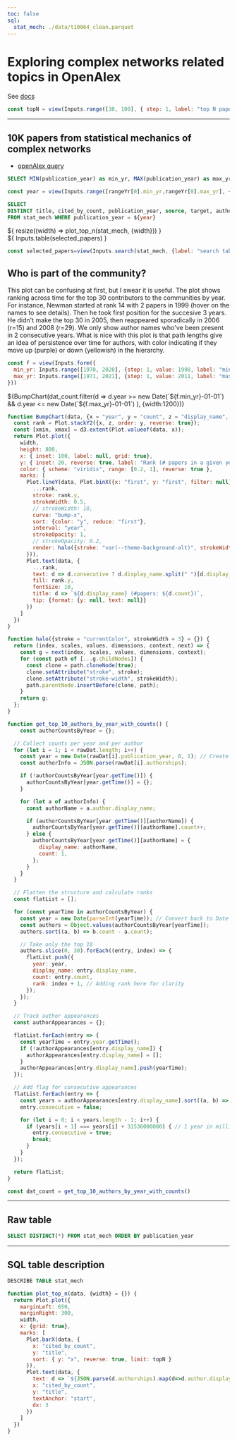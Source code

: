 ```yaml
---
toc: false
sql: 
  stat_mech: ./data/t10064_clean.parquet
---
```




# Exploring complex networks related topics in OpenAlex

See [docs](https://help.openalex.org/how-it-works/topics)

```js
const topN = view(Inputs.range([30, 100], { step: 1, label: "top N papers by citations", value: 30 }))
```

---

## 10K papers from statistical mechanics of complex networks


- [openAlex query](https://openalex.org/works?page=1&filter=primary_topic.id%3At10064)

```sql id=[...rangeYr]
SELECT MIN(publication_year) as min_yr, MAX(publication_year) as max_yr FROM stat_mech
```

```js
const year = view(Inputs.range([rangeYr[0].min_yr,rangeYr[0].max_yr], { step:1, value: 2000 }) )
```

```sql id=stat_mech
SELECT 
DISTINCT title, cited_by_count, publication_year, source, target, authorships
FROM stat_mech WHERE publication_year = ${year}
```

<div>${
    resize((width) => plot_top_n(stat_mech, {width}))
  }</div>
<div class="card" style="padding:0">
  ${
    Inputs.table(selected_papers)
  }
</div>

```js
const selected_papers=view(Inputs.search(stat_mech, {label: "search table"}))
```

## Who is part of the community?

This plot can be confusing at first, but I swear it is useful. The plot shows ranking across time for the top 30 contributors to the communities by year. For instance, Newman started at rank 14 with 2 papers in 1999 (hover on the names to see details). Then he took first position for the succesive 3 years. He didn't make the top 30 in 2005, then reappeared sporadically in 2006 (r=15) and 2008 (r=29). We only show author names who've been present in 2 consecutive years. What is nice with this plot is that path lengths give an idea of persistence over time for authors, with color indicating if they move up (purple) or down (yellowish) in the hierarchy. 

```js
const f = view(Inputs.form({
  min_yr: Inputs.range([1970, 2020], {step: 1, value: 1998, label: "min year"}),
  max_yr: Inputs.range([1971, 2021], {step: 1, value: 2011, label: "max year"})
}))
```

<div class="card">
 ${BumpChart(dat_count.filter(d => d.year >= new Date(`${f.min_yr}-01-01`) && d.year <= new Date(`${f.max_yr}-01-01`) ), {width:1200})}
</div>


```js
function BumpChart(data, {x = "year", y = "count", z = "display_name", width} = {}) {
  const rank = Plot.stackY2({x, z, order: y, reverse: true});
  const [xmin, xmax] = d3.extent(Plot.valueof(data, x));
  return Plot.plot({
    width,
    height: 800,
    x: { inset: 100, label: null, grid: true},
    y: { inset: 20, reverse: true, label: "Rank (# papers in a given year)", labelAnchor: "center", labelArrow: false, tickSize: 0, tickPadding: -10 },
    color: { scheme: "viridis", range: [0.2, 1], reverse: true },
    marks: [
      Plot.lineY(data, Plot.binX({x: "first", y: "first", filter: null}, {
        ...rank,
        stroke: rank.y,
        strokeWidth: 0.5,
        // strokeWidth: 10,
        curve: "bump-x",
        sort: {color: "y", reduce: "first"},
        interval: "year",
        strokeOpacity: 1,
        // strokeOpacity: 0.2,
        render: halo({stroke: "var(--theme-background-alt)", strokeWidth: 3})
      })),
      Plot.text(data, {
        ...rank,
        text: d => d.consecutive ? d.display_name.split(" ")[d.display_name.split(" ").length-1] : "",
        fill: rank.y,
        fontSize: 10,
        title: d => `${d.display_name} (#papers: ${d.count})`,
        tip: {format: {y: null, text: null}}
      })
    ]
  })
}
```

```js
function halo({stroke = "currentColor", strokeWidth = 3} = {}) {
  return (index, scales, values, dimensions, context, next) => {
    const g = next(index, scales, values, dimensions, context);
    for (const path of [...g.childNodes]) {
      const clone = path.cloneNode(true);
      clone.setAttribute("stroke", stroke);
      clone.setAttribute("stroke-width", strokeWidth);
      path.parentNode.insertBefore(clone, path);
    }
    return g;
  };
}
```

```js
function get_top_10_authors_by_year_with_counts() {
    const authorCountsByYear = {};

  // Collect counts per year and per author
  for (let i = 1; i < rawDat.length; i++) {
    const year = new Date(rawDat[i].publication_year, 0, 1); // Create a Date object for the year
    const authorInfo = JSON.parse(rawDat[i].authorships);

    if (!authorCountsByYear[year.getTime()]) {
      authorCountsByYear[year.getTime()] = {};
    }

    for (let a of authorInfo) {
      const authorName = a.author.display_name;

      if (authorCountsByYear[year.getTime()][authorName]) {
        authorCountsByYear[year.getTime()][authorName].count++;
      } else {
        authorCountsByYear[year.getTime()][authorName] = {
          display_name: authorName,
          count: 1,
        };
      }
    }
  }

  // Flatten the structure and calculate ranks
  const flatList = [];

  for (const yearTime in authorCountsByYear) {
    const year = new Date(parseInt(yearTime)); // Convert back to Date object
    const authors = Object.values(authorCountsByYear[yearTime]);
    authors.sort((a, b) => b.count - a.count);

    // Take only the top 10
    authors.slice(0, 30).forEach((entry, index) => {
      flatList.push({
        year: year,
        display_name: entry.display_name,
        count: entry.count,
        rank: index + 1, // Adding rank here for clarity
      });
    });
  }

  // Track author appearances
  const authorAppearances = {};

  flatList.forEach(entry => {
    const yearTime = entry.year.getTime();
    if (!authorAppearances[entry.display_name]) {
      authorAppearances[entry.display_name] = [];
    }
    authorAppearances[entry.display_name].push(yearTime);
  });

  // Add flag for consecutive appearances
  flatList.forEach(entry => {
    const years = authorAppearances[entry.display_name].sort((a, b) => a - b);
    entry.consecutive = false;

    for (let i = 0; i < years.length - 1; i++) {
      if (years[i + 1] === years[i] + 31536000000) { // 1 year in milliseconds
        entry.consecutive = true;
        break;
      }
    }
  });

  return flatList;
}
```


```js
const dat_count = get_top_10_authors_by_year_with_counts()
```


---

## Raw table

```sql id=[...rawDat] display
SELECT DISTINCT(*) FROM stat_mech ORDER BY publication_year
```

---

## SQL table description

```sql
DESCRIBE TABLE stat_mech
```


```js
function plot_top_n(data, {width} = {}) {
  return Plot.plot({
    marginLeft: 650,
    marginRight: 300,
    width,
    x: {grid: true},
    marks: [
      Plot.barX(data, {
        x: "cited_by_count",
        y: "title",
        sort: { y: "x", reverse: true, limit: topN }
      }),
      Plot.text(data, {
        text: d => `${JSON.parse(d.authorships).map(d=>d.author.display_name).join("; ")}`,
        x: "cited_by_count",
        y: "title",
        textAnchor: "start",
        dx: 3
      })
    ]
  })
}
```